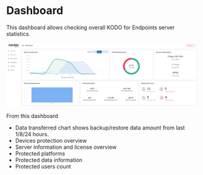 # Dashboard

This dashboard allows checking overall KODO for Endpoints server statistics.

![](../../.gitbook/assets/image%20%284%29.png)

From this dashboard 

* Data transferred chart shows backup/restore data amount from last 1/8/24 hours.
* Devices protection overview
* Server information and license overview
* Protected platforms
* Protected data information
* Protected users count

